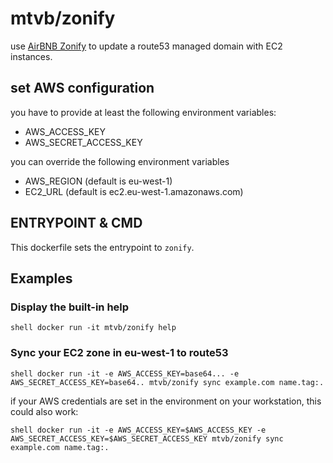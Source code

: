 mtvb/zonify
============

use [AirBNB Zonify](https://github.com/airbnb/zonify) to update a route53 managed domain with EC2 instances.

## set AWS configuration

you have to provide at least the following environment variables:
- AWS_ACCESS_KEY
- AWS_SECRET_ACCESS_KEY

you can override the following environment variables
- AWS_REGION (default is eu-west-1)
- EC2_URL (default is ec2.eu-west-1.amazonaws.com)

## ENTRYPOINT & CMD
This dockerfile sets the entrypoint to ```zonify```. 

## Examples

### Display the built-in help

```shell docker run -it mtvb/zonify help```

### Sync your EC2 zone in eu-west-1 to route53

```shell docker run -it -e AWS_ACCESS_KEY=base64... -e AWS_SECRET_ACCESS_KEY=base64.. mtvb/zonify sync example.com name.tag:.```

if your AWS credentials are set in the environment on your workstation, this could also work:

```shell docker run -it -e AWS_ACCESS_KEY=$AWS_ACCESS_KEY -e AWS_SECRET_ACCESS_KEY=$AWS_SECRET_ACCESS_KEY mtvb/zonify sync example.com name.tag:.```

